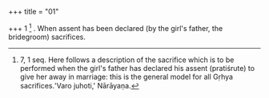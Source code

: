 +++
title = "01"

+++
1 [^1] . When assent has been declared (by the girl's father, the bridegroom) sacrifices.


[^1]:  7, 1 seq. Here follows a description of the sacrifice which is to be performed when the girl's father has declared his assent (pratiśrute) to give her away in marriage: this is the general model for all Gṛhya sacrifices.'Varo juhoti,' Nārāyaṇa.
